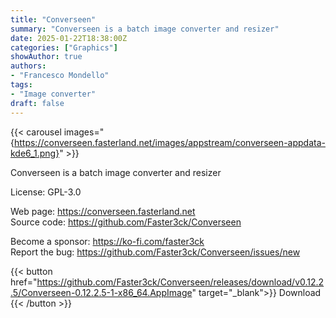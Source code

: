 ```yaml
---
title: "Converseen"
summary: "Converseen is a batch image converter and resizer"
date: 2025-01-22T18:38:00Z
categories: ["Graphics"]
showAuthor: true
authors:
- "Francesco Mondello"
tags: 
- "Image converter"
draft: false
---
```


{{< carousel images="{https://converseen.fasterland.net/images/appstream/converseen-appdata-kde6_1.png}" >}}

Converseen is a batch image converter and resizer

License: GPL-3.0

Web page: <https://converseen.fasterland.net>  
Source code: <https://github.com/Faster3ck/Converseen>

Become a sponsor: <https://ko-fi.com/faster3ck>  
Report the bug: <https://github.com/Faster3ck/Converseen/issues/new>  

{{< button href="https://github.com/Faster3ck/Converseen/releases/download/v0.12.2.5/Converseen-0.12.2.5-1-x86_64.AppImage" target="_blank">}}
Download
{{< /button >}}